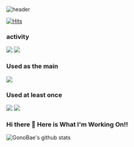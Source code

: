<!--Header-->
![header](https://capsule-render.vercel.app/api?type=wave&color=auto&customColorList=0,2,2,5,30&height=300&section=header&text=Welcome%20GitHub&fontSize=80&fontAlignY=40&desc=GonoBae&animation=twinkling)

<!--Hits-->
[![Hits](https://hits.seeyoufarm.com/api/count/incr/badge.svg?url=https://github.com/GonoBae&count_bg=%23099DD7&title_bg=%23555555&icon=&icon_color=%23E7E7E7&title=hits&edge_flat=false)](https://hits.seeyoufarm.com)

<!--Badges-->
### activity
<a href="https://medium.com/me/stories/public" target="_blank"><img src="https://img.shields.io/badge/MediumBlog-blueviolet?style=flat-square&logo=Medium&logoColor=white"/></a>
<a href="https://gonobae.github.io/" target="_blank"><img src="https://img.shields.io/badge/GitHubPost-blueviolet?style=flat-square&logo=GitHub Pages&logoColor=white"/></a>
### Used  as the main
<img src="https://img.shields.io/badge/Unity-critical?style=for-the-badge&logo=Unity&logoColor=white"></a> 
### Used at least once
<img src="https://img.shields.io/badge/C++-orange?style=for-the-badge&logo=C++&logoColor=white"></a> 
<img src="https://img.shields.io/badge/C-yellow?style=for-the-badge&logo=C&logoColor=white">

### Hi there 👋 Here is What I'm Working On!!

![GonoBae's github stats](https://github-readme-stats.vercel.app/api?username=GonoBae&show_icons=true)
